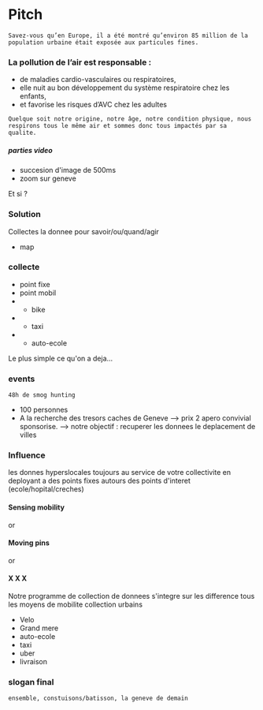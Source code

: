# Pitch 

```Savez-vous qu’en Europe, il a été montré qu’environ 85 million de la population urbaine était exposée aux particules fines.```

### La pollution de l’air est responsable : 
* de maladies cardio-vasculaires ou respiratoires,
* elle nuit au bon développement du système respiratoire chez les enfants, 
* et favorise les risques d’AVC chez les adultes

```Quelque soit notre origine, notre âge, notre condition physique, nous respirons tous le même air et sommes donc tous impactés par sa qualite.```

##### parties video
* succesion d'image de 500ms 
* zoom sur geneve

Et si ?

### Solution

Collectes la donnee pour savoir/ou/quand/agir
* map

### collecte
* point fixe
* point mobil
* * bike
* * taxi
* * auto-ecole

Le plus simple
ce qu'on a deja...
### events
```48h de smog hunting```
* 100 personnes
* A la recherche des tresors caches de Geneve 
--> prix 2 apero convivial sponsorise.
--> notre objectif : recuperer les donnees le deplacement de villes

### Influence

les donnes hyperslocales toujours au service de votre collectivite en deployant a des points fixes autours des points d'interet (ecole/hopital/creches)

#### Sensing mobility
or 
#### Moving pins
or 
#### X X X

Notre programme de collection de donnees s'integre sur les difference tous les moyens de mobilite collection urbains
* Velo
* Grand mere
* auto-ecole
* taxi
* uber
* livraison 

### slogan final
```ensemble, constuisons/batisson, la geneve de demain```


